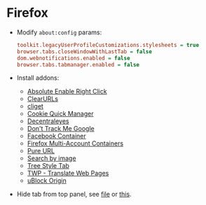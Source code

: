 # Firefox

* Modify `about:config` params:

    ```ini
    toolkit.legacyUserProfileCustomizations.stylesheets = true
    browser.tabs.closeWindowWithLastTab = false
    dom.webnotifications.enabled = false
    browser.tabs.tabmanager.enabled = false
    ```

* Install addons:
  * [Absolute Enable Right Click](https://addons.mozilla.org/en-US/firefox/addon/absolute-enable-right-click/)
  * [ClearURLs](https://addons.mozilla.org/ru/firefox/addon/clearurls/)
  * [cliget](https://addons.mozilla.org/en-US/firefox/addon/cliget/)
  * [Cookie Quick Manager](https://addons.mozilla.org/ru/firefox/addon/cookie-quick-manager)
  * [Decentraleyes](https://addons.mozilla.org/en-US/firefox/addon/decentraleyes/)
  * [Don't Track Me Google](https://addons.mozilla.org/en-US/firefox/addon/dont-track-me-google1)
  * [Facebook Container](https://addons.mozilla.org/ru/firefox/addon/facebook-container/)
  * [Firefox Multi-Account Containers](https://addons.mozilla.org/en-US/firefox/addon/multi-account-containers/)
  * [Pure URL](https://addons.mozilla.org/en-US/firefox/addon/pure-url/)
  * [Search by image](https://addons.mozilla.org/ru/firefox/addon/search_by_image)
  * [Tree Style Tab](https://addons.mozilla.org/en-US/firefox/addon/tree-style-tab/)
  * [TWP - Translate Web Pages](https://addons.mozilla.org/ru/firefox/addon/traduzir-paginas-web)
  * [uBlock Origin](https://addons.mozilla.org/en-US/firefox/addon/ublock-origin/)

* Hide tab from top panel, see [file](/files/userChrome.css) or [this](https://github.com/piroor/treestyletab/wiki/Code-snippets-for-custom-style-rules#hide-horizontal-tabs-at-the-top-of-the-window-1349-1672-2147).

